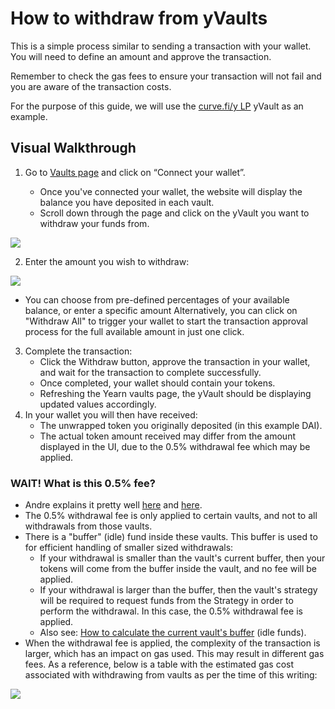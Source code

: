 # How to withdraw from yVaults

This is a simple process similar to sending a transaction with your wallet. You will need to define an amount and approve the transaction.

Remember to check the gas fees to ensure your transaction will not fail and you are aware of the transaction costs.

For the purpose of this guide, we will use the [curve.fi/y LP](https://www.curve.fi/iearn/) yVault as an example.

## Visual Walkthrough

1. Go to [Vaults page](https://yearn.finance/vaults) and click on “Connect your wallet”.

   - Once you've connected your wallet, the website will display the balance you have deposited in each vault.
   - Scroll down through the page and click on the yVault you want to withdraw your funds from.

![](https://i.imgur.com/DzylU6s.png)

2. Enter the amount you wish to withdraw:

![](https://i.imgur.com/69A6y2Q.png)

   - You can choose from pre-defined percentages of your available balance, or enter a specific amount Alternatively, you can click on "Withdraw All" to trigger your wallet to start the transaction approval process for the full available amount in just one click.

3. Complete the transaction:
   - Click the Withdraw button, approve the transaction in your wallet, and wait for the transaction to complete successfully.
   - Once completed, your wallet should contain your tokens.
   - Refreshing the Yearn vaults page, the yVault should be displaying updated values accordingly.
4. In your wallet you will then have received:
   - The unwrapped token you originally deposited (in this example DAI).
   - The actual token amount received may differ from the amount displayed in the UI, due to the 0.5% withdrawal fee which may be applied.

### WAIT! What is this 0.5% fee?

- Andre explains it pretty well [here](https://www.youtube.com/watch?v=bdC3rNDChbw&feature=youtu.be&t=637) and [here](https://www.youtube.com/watch?v=bdC3rNDChbw&feature=youtu.be&t=1254).
- The 0.5% withdrawal fee is only applied to certain vaults, and not to all withdrawals from those vaults.
- There is a "buffer" (idle) fund inside these vaults. This buffer is used to for efficient handling of smaller sized withdrawals:
  - If your withdrawal is smaller than the vault's current buffer, then your tokens will come from the buffer inside the vault, and no fee will be applied.
  - If your withdrawal is larger than the buffer, then the vault's strategy will be required to request funds from the Strategy in order to perform the withdrawal. In this case, the 0.5% withdrawal fee is applied.
  - Also see: [How to calculate the current vault's buffer](https://docs.yearn.finance/faq#what-are-the-fees) (idle funds).
- When the withdrawal fee is applied, the complexity of the transaction is larger, which has an impact on gas used. This may result in different gas fees. As a reference, below is a table with the estimated gas cost associated with withdrawing from vaults as per the time of this writing:

![](https://i.imgur.com/ZN15p1S.png)
